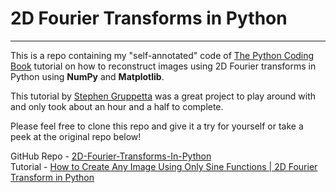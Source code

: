 # 2D Fourier Transforms in Python
---
This is a repo containing my "self-annotated" code of [The Python Coding Book](https://thepythoncodingbook.com/) tutorial on how to reconstruct images using 2D Fourier transforms in Python using **NumPy** and **Matplotlib**.   

This tutorial by [Stephen Gruppetta](https://stephengruppetta.bio.link/) was a great project to play around with and only took about an hour and a half to complete.   

Please feel free to clone this repo and give it a try for yourself or take a peek at the original repo below!

GitHub Repo - [2D-Fourier-Transforms-In-Python](https://github.com/codetoday-london/2D-Fourier-Transforms-In-Python.git)   
Tutorial - [How to Create Any Image Using Only Sine Functions | 2D Fourier Transform in Python](https://thepythoncodingbook.com/2021/08/30/2d-fourier-transform-in-python-and-fourier-synthesis-of-images/)
